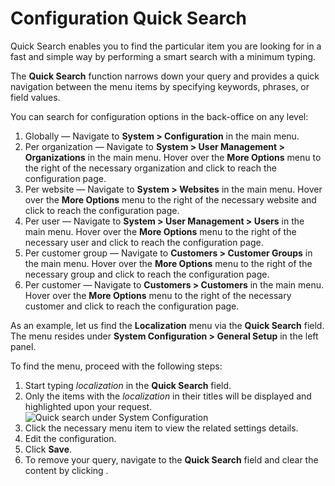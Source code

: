 <a id="user-guide-system-configuration-quick-search"></a>

# Configuration Quick Search

Quick Search enables you to find the particular item you are looking for in a fast and simple way by performing a smart search with a minimum typing.

The **Quick Search** function narrows down your query and provides a quick navigation between the menu items by specifying keywords, phrases, or field values.

You can search for configuration options in the back-office on any level:

1. Globally — Navigate to **System > Configuration** in the main menu.
2. Per organization — Navigate to **System > User Management > Organizations** in the main menu. Hover over the <i class="fa fa-ellipsis-h fa-lg" aria-hidden="true"></i> **More Options** menu to the right of the necessary organization and click <i class="fas fa-cog" aria-hidden="true"></i> to reach the configuration page.
3. Per website — Navigate to **System > Websites** in the main menu. Hover over the <i class="fa fa-ellipsis-h fa-lg" aria-hidden="true"></i> **More Options** menu to the right of the necessary website and click <i class="fas fa-cog" aria-hidden="true"></i> to reach the configuration page.
4. Per user — Navigate to **System > User Management > Users** in the main menu. Hover over the <i class="fa fa-ellipsis-h fa-lg" aria-hidden="true"></i> **More Options** menu to the right of the necessary user and click <i class="fas fa-cog" aria-hidden="true"></i> to reach the configuration page.
5. Per customer group — Navigate to **Customers > Customer Groups** in the main menu. Hover over the **More Options** menu to the right of the necessary group and click <i class="fas fa-cog" aria-hidden="true"></i> to reach the configuration page.
6. Per customer — Navigate to **Customers > Customers** in the main menu. Hover over the **More Options** menu to the right of the necessary customer and click <i class="fas fa-cog" aria-hidden="true"></i> to reach the configuration page.

As an example, let us find the **Localization** menu via the **Quick Search** field. The menu resides under **System Configuration > General Setup** in the left panel.

To find the menu, proceed with the following steps:

1. Start typing *localization* in the **Quick Search** field.
2. Only the items with the *localization* in their titles will be displayed and highlighted upon your request.
   ![Quick search under System Configuration](user/img/system/configuration/quick_search_1.png)
3. Click the necessary menu item to view the related settings details.
4. Edit the configuration.
5. Click **Save**.
6. To remove your query, navigate to the **Quick Search** field and clear the content by clicking <i class="fas fa-times" aria-hidden="true"></i>.

<!-- fa-bars = fa-navicon -->
<!-- Ic Tiles is used as Set As Default in saved views, and as tiles in display layout options -->
<!-- IcPencil refers to Rename in Commerce and Inline Editing in CRM -->
<!-- Check mark in the square. -->
<!-- SortDesc is also used as drop-down arrow -->
<!-- A -->
<!-- B -->
<!-- C -->
<!-- D -->
<!-- E -->
<!-- F -->
<!-- G -->
<!-- H -->
<!-- I -->
<!-- L -->
<!-- M -->
<!-- P -->
<!-- R -->
<!-- S -->
<!-- T -->
<!-- U -->
<!-- Z -->
